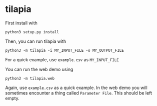 # tilapia

First install with

```
python3 setup.py install
```

Then, you can run tilapia with

```
python3 -m tilapia -i MY_INPUT_FILE -o MY_OUTPUT_FILE
```

For a quick example, use `example.csv` as `MY_INPUT_FILE`

You can run the web demo using

```
python3 -m tilapia.web
```

Again, use `example.csv` as a quick example.
In the web demo you will sometimes encounter a thing called `Parameter File`.
This should be left empty.
